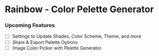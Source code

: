 # Rainbow - Color Pelette Generator

### Upcoming Features

- [ ] Settings to Update Shades, Color Scheme, Theme, and more
- [ ] Share & Export Pelette Options
- [ ] Image Color Picker with Pelette Generator
